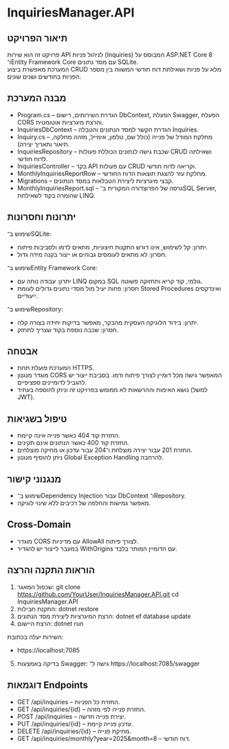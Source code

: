 ﻿# InquiriesManager.API

## תיאור הפרויקט
פרויקט זה הוא שירות API לניהול פניות (Inquiries) המבוסס על ASP.NET Core 8 ו־Entity Framework Core עם מסד נתונים SQLite.  
המערכת מאפשרת ביצוע CRUD מלא על פניות ושאילתת דוח חודשי המשווה בין מספר הפניות בחודשים ושנים שונים.

## מבנה המערכת
- Program.cs – הגדרת השירותים, רישום DbContext, הפעלת Swagger, הפעלת CORS והרצת מיגרציות אוטומטית.
- InquiriesDbContext – הגדרת הקשר למסד הנתונים והטבלה Inquiries.
- Inquiry.cs – מחלקת המודל של פנייה (כולל שם, טלפון, אימייל, מזהה מחלקה, תיאור ותאריך יצירה).
- InquiriesRepository – שכבת גישה לנתונים הכוללת פעולות CRUD ושאילתה לדוח חודשי.
- InquiriesController – בקר API עם פעולות CRUD וקריאה לדוח חודשי.
- MonthlyInquiriesReportRow – מחלקת עזר להצגת תוצאות הדוח החודשי.
- Migrations – קבצי מיגרציות ליצירת הטבלאות במסד הנתונים.
- MonthlyInquiriesReport.sql – גרסה של הפרוצדורה המקורית ב־SQL Server, שהומרה בקוד לשאילתת LINQ.

## יתרונות וחסרונות
שימוש ב־SQLite:
- יתרון: קל לשימוש, אינו דורש התקנות חיצוניות, מתאים לדמו ולסביבות פיתוח.
- חסרון: לא מתאים לעומסים גבוהים או ייצור בקנה מידה גדול.

שימוש ב־Entity Framework Core:
- יתרון: עבודה נוחה עם LINQ במקום SQL גולמי, קוד קריא ותחזוקה פשוטה.
- חסרון: פחות יעיל מול מסדי נתונים גדולים לעומת Stored Procedures ואינדקסים ייעודיים.

שימוש ב־Repository:
- יתרון: בידוד הלוגיקה העסקית מהבקר, מאפשר בדיקות יחידה בצורה קלה.
- חסרון: שכבה נוספת בקוד שצריך לתחזק.

## אבטחה
- המערכת פועלת תחת HTTPS.
- מוגדר מנגנון CORS המאפשר גישה מכל דומיין לצורך פיתוח ודמו. בסביבת ייצור יש להגביל לדומיינים ספציפיים.
- נושא האימות וההרשאות לא ממומש בפרויקט זה וניתן להוספה בעתיד (למשל JWT).

## טיפול בשגיאות
- החזרת קוד 404 כאשר פנייה אינה קיימת.
- החזרת קוד 400 כאשר הנתונים אינם תקינים.
- החזרת 201 עבור יצירה מוצלחת ו־204 עבור עדכון או מחיקה מוצלחים.
- ניתן להוסיף מנגנון Global Exception Handling להרחבה.

## מנגנוני קישור
- שימוש ב־Dependency Injection עבור DbContext ו־Repository.
- מאפשר גמישות והחלפה של רכיבים ללא שינוי לוגיקה.

## Cross-Domain
- מוגדר CORS עם מדיניות AllowAll לצורך פיתוח.
- במעבר לייצור יש להגדיר WithOrigins עם הדומיין המותר בלבד.

## הוראות התקנה והרצה
1. שכפול המאגר:
 git clone https://github.com/YourUser/InquiriesManager.API.git
cd InquiriesManager.API
2. התקנת חבילות:
 dotnet restore
3. הרצת המיגרציות ליצירת מסד הנתונים:
 dotnet ef database update
4. הרצת היישום:
 dotnet run

 השירות יעלה בכתובת:
- https://localhost:7085

5. בדיקה באמצעות Swagger:
גישה ל־ https://localhost:7085/swagger

## דוגמאות Endpoints
- GET /api/inquiries – החזרת כל הפניות.
- GET /api/inquiries/{id} – החזרת פנייה לפי מזהה.
- POST /api/inquiries – יצירת פנייה חדשה.
- PUT /api/inquiries/{id} – עדכון פנייה קיימת.
- DELETE /api/inquiries/{id} – מחיקת פנייה.
- GET /api/inquiries/monthly?year=2025&month=8 – דוח חודשי.
